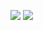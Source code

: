 ![](https://i.imgur.com/GoBNmLE.png)
![](https://github-readme-stats.vercel.app/api?username=lncoognito&bg_color=0f0f0f&border_color=0f0f0f&text_color=ffffff&title_color=ffffff&icon_color=3388ff&show_icons=true&hide=stars,prs&include_all_commits=true)

